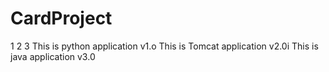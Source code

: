 # CardProject
1
2
3
This is python application v1.o
This is Tomcat application v2.0i
This is java application v3.0
